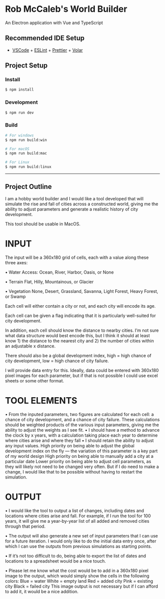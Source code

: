 # Rob McCaleb's World Builder

An Electron application with Vue and TypeScript

## Recommended IDE Setup

- [VSCode](https://code.visualstudio.com/) + [ESLint](https://marketplace.visualstudio.com/items?itemName=dbaeumer.vscode-eslint) + [Prettier](https://marketplace.visualstudio.com/items?itemName=esbenp.prettier-vscode) + [Volar](https://marketplace.visualstudio.com/items?itemName=Vue.volar)

## Project Setup

### Install

```bash
$ npm install
```

### Development

```bash
$ npm run dev
```

### Build

```bash
# For windows
$ npm run build:win

# For macOS
$ npm run build:mac

# For Linux
$ npm run build:linux
```
---

## Project Outline

I am a hobby world builder and I would like a tool developed that will simulate the rise and fall of cities across a constructed world, giving me the ability to adjust parameters and generate a realistic history of city development.

This tool should be usable in MacOS.

# INPUT

The input will be a 360x180 grid of cells, each with a value along these three axes:

• Water Access:
Ocean, River, Harbor, Oasis, or None

• Terrain
Flat, Hilly, Mountainous, or Glacier

• Vegetation
None, Desert, Grassland, Savanna, Light Forest, Heavy Forest, or Swamp

Each cell will either contain a city or not, and each city will encode its age.

Each cell can be given a flag indicating that it is particularly well-suited for city development.

In addition, each cell should know the distance to nearby cities. I’m not sure what data structure would best encode this, but I think it should at least know 1) the distance to the nearest city and 2) the number of cities within an adjustable x distance.

There should also be a global development index, high = high chance of city development, low = high chance of city failure.

I will provide data entry for this. Ideally, data could be entered with 360x180 pixel images for each parameter, but if that is not possible I could use excel sheets or some other format.

# TOOL ELEMENTS

• From the inputed parameters, two figures are calculated for each cell: a chance of city development, and a chance of city failure. These calculations should be weighted products of the various input parameters, giving me the ability to adjust the weights as I see fit.
• I should have a method to advance the clock by x years, with a calculation taking place each year to determine where cities arise and where they fall
• I should retain the ability to adjust any input values.
High priority on being able to adjust the global development index on the fly — the variation of this parameter is a key part of my world design
High priority on being able to manually add a city at a particular date
Lower priority on being able to adjust cell parameters, as they will likely not need to be changed very often. But if I do need to make a change, I would like that to be possible without having to restart the simulation.

# OUTPUT

• I would like the tool to output a list of changes, including dates and locations where cities arise and fall. For example, if I run the tool for 100 years, it will give me a year-by-year list of all added and removed cities through that period.

• The output will also generate a new set of input parameters that I can use for a future iteration. I would only like to do the initial data entry once, after which I can use the outputs from previous simulations as starting points.

• If it’s not too difficult to do, being able to export the list of dates and locations to a spreadsheet would be a nice touch.

• Please let me know what the cost would be to add in a 360x180 pixel image to the output, which would simply show the cells in the following colors:
Blue = water
White = empty land
Red = added city
Pink = existing city
Black = failed city
This image output is not necessary but if I can afford to add it, it would be a nice addition.
